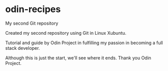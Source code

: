 # odin-recipes
My second Git repository

Created my second repository using Git in Linux Xubuntu.

Tutorial and guide by Odin Project in fulfilling my passion
in becoming a full stack developer.

Although this is just the start, we'll see where it ends. Thank you Odin Project.
